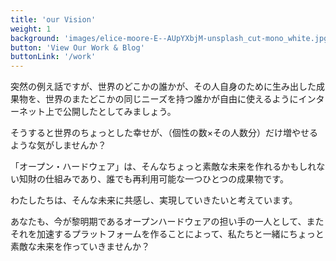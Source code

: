 ```yaml
---
title: 'our Vision'
weight: 1
background: 'images/elice-moore-E--AUpYXbjM-unsplash_cut-mono_white.jpg'
button: 'View Our Work & Blog'
buttonLink: '/work'
---
```



突然の例え話ですが、世界のどこかの誰かが、その人自身のために生み出した成果物を、世界のまたどこかの同じニーズを持つ誰かが自由に使えるようにインターネット上で公開したとしてみましょう。

そうすると世界のちょっとした幸せが、（個性の数×その人数分）だけ増やせるような気がしませんか？

「オープン・ハードウェア」は、そんなちょっと素敵な未来を作れるかもしれない知財の仕組みであり、誰でも再利用可能な一つひとつの成果物です。

わたしたちは、そんな未来に共感し、実現していきたいと考えています。


<!-- わたしたちは現在がオープンハードウェアの黎明期であると考え、今世界で生まれつつある多様なオープンハードウェアの情報を日本でもいち早く集約して発信するプラットフォームとなると同時に、それらを提供していくメイカーとなることを目指します。 -->

あなたも、今が黎明期であるオープンハードウェアの担い手の一人として、またそれを加速するプラットフォームを作ることによって、私たちと一緒にちょっと素敵な未来を作っていきませんか？